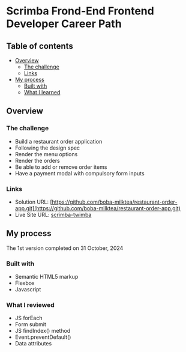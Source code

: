 # Scrimba Frond-End Frontend Developer Career Path

## Table of contents

- [Overview](#overview)
  - [The challenge](#the-challenge)
  - [Links](#links)
- [My process](#my-process)
  - [Built with](#built-with)
  - [What I learned](#what-i-learned)


## Overview

### The challenge

- Build a restaurant order application
- Following the design spec
- Render the menu options
- Render the orders
- Be able to add or remove order items
- Have a payment modal with compulsory form inputs


### Links

- Solution URL: [https://github.com/boba-milktea/restaurant-order-app.git](https://github.com/boba-milktea/restaurant-order-app.git)
- Live Site URL: [scrimba-twimba](https://boba-milktea.github.io/Interactive-rating/)

## My process

The 1st version completed on 31 October, 2024


### Built with

- Semantic HTML5 markup
- Flexbox
- Javascript

### What I reviewed

- JS forEach 
- Form submit
- JS findIndex() method
- Event.preventDefault()
- Data attributes 
 
 
